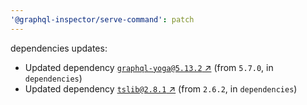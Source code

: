```yaml
---
'@graphql-inspector/serve-command': patch
---
```

dependencies updates:
  - Updated dependency [`graphql-yoga@5.13.2`
    ↗︎](https://www.npmjs.com/package/graphql-yoga/v/5.13.2) (from `5.7.0`, in `dependencies`)
  - Updated dependency [`tslib@2.8.1` ↗︎](https://www.npmjs.com/package/tslib/v/2.8.1) (from
    `2.6.2`, in `dependencies`)
